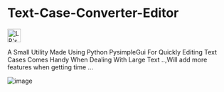 # Text-Case-Converter-Editor

<a href="https://dev.to/lakpa">
  <img src="https://d2fltix0v2e0sb.cloudfront.net/dev-badge.svg" alt="LP's DEV Profile" height="30" width="30">
</a>
      

 A Small Utility Made Using Python PysimpleGui For Quickly Editing Text Cases Comes Handy When Dealing With Large Text ..,Will add more features when getting time ...


![image](https://user-images.githubusercontent.com/66465441/119782575-fb6fd600-bee9-11eb-992a-cc24d12d0c16.png)
